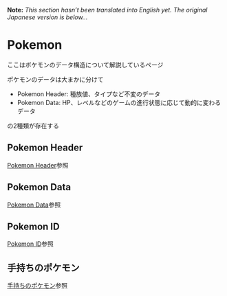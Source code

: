 **Note:** _This section hasn’t been translated into English yet. The original Japanese version is below…_

# Pokemon

ここはポケモンのデータ構造について解説しているページ

ポケモンのデータは大まかに分けて

- Pokemon Header: 種族値、タイプなど不変のデータ
- Pokemon Data: HP、レベルなどのゲームの進行状態に応じて動的に変わるデータ

の2種類が存在する

## Pokemon Header

[Pokemon Header](./pokemon_header.md)参照

## Pokemon Data

[Pokemon Data](./pokemon_data.md)参照

## Pokemon ID

[Pokemon ID](./pokemon_id.md)参照

## 手持ちのポケモン

[手持ちのポケモン](./party.md)参照